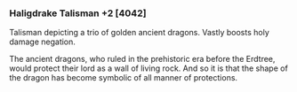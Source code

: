 ### Haligdrake Talisman +2 [4042]

Talisman depicting a trio of golden ancient dragons. Vastly boosts holy damage negation.

The ancient dragons, who ruled in the prehistoric era before the Erdtree, would protect their lord as a wall of living rock. And so it is that the shape of the dragon has become symbolic of all manner of protections.